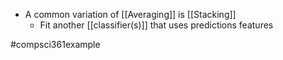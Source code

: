 - A common variation of [[Averaging]] is [[Stacking]]
	- Fit another [[classifier(s)]] that uses predictions features

#compsci361example 